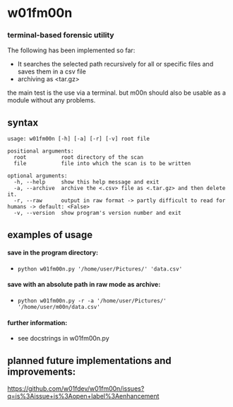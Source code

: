 # w01fm00n
### terminal-based forensic utility

The following has been implemented so far:
* It searches the selected path recursively for all or specific files and saves them in a csv file
* archiving as <tar.gz>

the main test is the use via a terminal. but m00n should also be usable 
as a module without any problems.

## syntax
```text
usage: w01fm00n [-h] [-a] [-r] [-v] root file

positional arguments:
  root           root directory of the scan
  file           file into which the scan is to be written

optional arguments:
  -h, --help     show this help message and exit
  -a, --archive  archive the <.csv> file as <.tar.gz> and then delete it.
  -r, --raw      output in raw format -> partly difficult to read for humans -> default: <False>
  -v, --version  show program's version number and exit
```

## examples of usage
#### save in the program directory:
* `python w01fm00n.py '/home/user/Pictures/' 'data.csv'`

#### save with an absolute path in raw mode as archive:
* `python w01fm00n.py -r -a '/home/user/Pictures/' '/home/user/m00n/data.csv'`

#### further information:
* see docstrings in w01fm00n.py

## planned future implementations and improvements:
https://github.com/w01fdev/w01fm00n/issues?q=is%3Aissue+is%3Aopen+label%3Aenhancement
